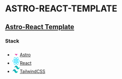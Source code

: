 # ASTRO-REACT-TEMPLATE

## [Astro-React Template](https://astro-react-tmp.pages.dev)

### Stack

<ul>
<li><img src="/src/assets/logos/astro-logo.svg" width="24" height="24"><a href="https://astro.build">Astro</a></li>
<li><img src="/src/assets/logos/react-logo.svg" width="24" height="24"><a href="https://react.dev">React</a></li>
<li><img src="/src/assets/logos/tailwind-logo.svg" width="24" height="24"><a href="https://tailwindcss.com/">TailwindCSS</a></li>
</ul>

<!-- [Astro](https://astro.build "Astro Website")
[React](https://react.dev/ "React Website")
[Tailwind CSS](https://tailwindcss.com/ "Tailwind Website") -->
